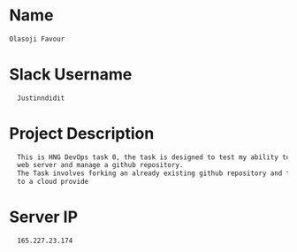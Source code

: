 # Name
```bash
Olasoji Favour
```
# Slack Username
```bash
  Justinndidit
```
# Project Description
```bash
  This is HNG DevOps task 0, the task is designed to test my ability to deploy a
  web server and manage a github repository.
  The Task involves forking an already existing github repository and then deploying
  to a cloud provide
```

# Server IP
```bash
  165.227.23.174
```
